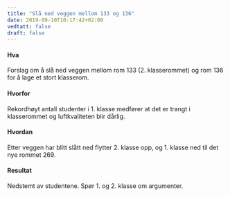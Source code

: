 ```yaml
---
title: "Slå ned veggen mellom 133 og 136"
date: 2019-09-10T10:17:42+02:00
vedtatt: false
draft: false
---
```


#### Hva

Forslag om å slå ned veggen mellom rom 133 (2. klasserommet) og rom 136 for å lage et stort klasserom.

#### Hvorfor

Rekordhøyt antall studenter i 1. klasse medfører at det er trangt i klasserommet og luftkvaliteten blir dårlig.

#### Hvordan

Etter veggen har blitt slått ned flytter 2. klasse opp, og 1. klasse ned til det nye rommet 269.

#### Resultat

Nedstemt av studentene. Spør 1. og 2. klasse om argumenter.
